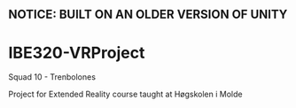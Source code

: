## NOTICE: BUILT ON AN OLDER VERSION OF UNITY

# IBE320-VRProject
Squad 10 - Trenbolones

Project for Extended Reality course taught at Høgskolen i Molde


